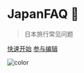 # JapanFAQ 🌸

> 日本旅行常见问题

[快速开始](#japanfaq)
[参与编辑](https://github.com/elemefe/japanfaq)

![color](#F2D3D8)